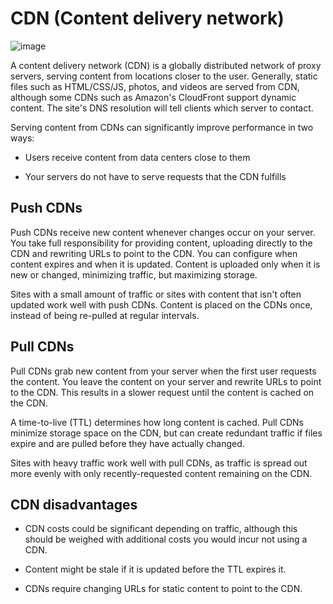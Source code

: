 # CDN (Content delivery network)

![image](https://github.com/user-attachments/assets/f449ee57-e42f-4dee-b0b6-ee13b277ee5d)

A content delivery network (CDN) is a globally distributed network of proxy servers, serving content from locations closer to the user. Generally, static files such as HTML/CSS/JS, photos, and videos are served from CDN, although some CDNs such as Amazon's CloudFront support dynamic content. The site's DNS resolution will tell clients which server to contact.

Serving content from CDNs can significantly improve performance in two ways:

- Users receive content from data centers close to them

- Your servers do not have to serve requests that the CDN fulfills

## Push CDNs

Push CDNs receive new content whenever changes occur on your server. You take full responsibility for providing content, uploading directly to the CDN and rewriting URLs to point to the CDN. You can configure when content expires and when it is updated. Content is uploaded only when it is new or changed, minimizing traffic, but maximizing storage.

Sites with a small amount of traffic or sites with content that isn't often updated work well with push CDNs. Content is placed on the CDNs once, instead of being re-pulled at regular intervals.

## Pull CDNs

Pull CDNs grab new content from your server when the first user requests the content. You leave the content on your server and rewrite URLs to point to the CDN. This results in a slower request until the content is cached on the CDN.

A time-to-live (TTL) determines how long content is cached. Pull CDNs minimize storage space on the CDN, but can create redundant traffic if files expire and are pulled before they have actually changed.

Sites with heavy traffic work well with pull CDNs, as traffic is spread out more evenly with only recently-requested content remaining on the CDN.

## CDN disadvantages

- CDN costs could be significant depending on traffic, although this should be weighed with additional costs you would incur not using a CDN.

- Content might be stale if it is updated before the TTL expires it.

- CDNs require changing URLs for static content to point to the CDN.

